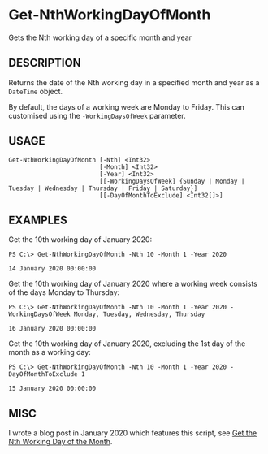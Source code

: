 # Get-NthWorkingDayOfMonth
Gets the Nth working day of a specific month and year

DESCRIPTION
------------
Returns the date of the Nth working day in a specified month and year as a `DateTime` object.

By default, the days of a working week are Monday to Friday. This can customised using the `-WorkingDaysOfWeek` parameter.

USAGE
-----
```
Get-NthWorkingDayOfMonth [-Nth] <Int32> 
                         [-Month] <Int32> 
                         [-Year] <Int32> 
                         [[-WorkingDaysOfWeek] {Sunday | Monday | Tuesday | Wednesday | Thursday | Friday | Saturday}]
                         [[-DayOfMonthToExclude] <Int32[]>]
```

EXAMPLES
--------
Get the 10th working day of January 2020:  
```
PS C:\> Get-NthWorkingDayOfMonth -Nth 10 -Month 1 -Year 2020

14 January 2020 00:00:00
```

Get the 10th working day of January 2020 where a working week consists of the days Monday to Thursday:  
```
PS C:\> Get-NthWorkingDayOfMonth -Nth 10 -Month 1 -Year 2020 -WorkingDaysOfWeek Monday, Tuesday, Wednesday, Thursday
        
16 January 2020 00:00:00
```

Get the 10th working day of January 2020, excluding the 1st day of the month as a working day:
```
PS C:\> Get-NthWorkingDayOfMonth -Nth 10 -Month 1 -Year 2020 -DayOfMonthToExclude 1

15 January 2020 00:00:00
```

MISC
----
I wrote a blog post in January 2020 which features this script, see [Get the Nth Working Day of the Month](https://www.thecliguy.co.uk/2020/01/25/get-the-nth-working-day-of-the-month/).
